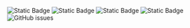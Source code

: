 ![Static Badge](https://img.shields.io/badge/blacklists-61-000000) ![Static Badge](https://img.shields.io/badge/blacklisted-2988163-cc0000) ![Static Badge](https://img.shields.io/badge/whitelisted-2251-00CC00) ![Static Badge](https://img.shields.io/badge/streaming_blacklist-28107-000000) ![GitHub issues](https://img.shields.io/github/issues/fabriziosalmi/blacklists)
